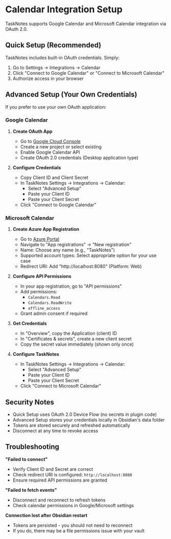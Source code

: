 # Calendar Integration Setup

TaskNotes supports Google Calendar and Microsoft Calendar integration via OAuth 2.0.

## Quick Setup (Recommended)

TaskNotes includes built-in OAuth credentials. Simply:

1. Go to Settings → Integrations → Calendar
2. Click "Connect to Google Calendar" or "Connect to Microsoft Calendar"
3. Authorize access in your browser

## Advanced Setup (Your Own Credentials)

If you prefer to use your own OAuth application:

### Google Calendar

1. **Create OAuth App**
   - Go to [Google Cloud Console](https://console.cloud.google.com)
   - Create a new project or select existing
   - Enable Google Calendar API
   - Create OAuth 2.0 credentials (Desktop application type)

2. **Configure Credentials**
   - Copy Client ID and Client Secret
   - In TaskNotes Settings → Integrations → Calendar:
     - Select "Advanced Setup"
     - Paste your Client ID
     - Paste your Client Secret
   - Click "Connect to Google Calendar"

### Microsoft Calendar

1. **Create Azure App Registration**
   - Go to [Azure Portal](https://portal.azure.com)
   - Navigate to "App registrations" → "New registration"
   - Name: Choose any name (e.g., "TaskNotes")
   - Supported account types: Select appropriate option for your use case
   - Redirect URI: Add "http://localhost:8080" (Platform: Web)

2. **Configure API Permissions**
   - In your app registration, go to "API permissions"
   - Add permissions:
     - `Calendars.Read`
     - `Calendars.ReadWrite`
     - `offline_access`
   - Grant admin consent if required

3. **Get Credentials**
   - In "Overview", copy the Application (client) ID
   - In "Certificates & secrets", create a new client secret
   - Copy the secret value immediately (shown only once)

4. **Configure TaskNotes**
   - In TaskNotes Settings → Integrations → Calendar:
     - Select "Advanced Setup"
     - Paste your Client ID
     - Paste your Client Secret
   - Click "Connect to Microsoft Calendar"

## Security Notes

- Quick Setup uses OAuth 2.0 Device Flow (no secrets in plugin code)
- Advanced Setup stores your credentials locally in Obsidian's data folder
- Tokens are stored securely and refreshed automatically
- Disconnect at any time to revoke access

## Troubleshooting

**"Failed to connect"**
- Verify Client ID and Secret are correct
- Check redirect URI is configured: `http://localhost:8080`
- Ensure required API permissions are granted

**"Failed to fetch events"**
- Disconnect and reconnect to refresh tokens
- Check calendar permissions in Google/Microsoft settings

**Connection lost after Obsidian restart**
- Tokens are persisted - you should not need to reconnect
- If you do, there may be a file permissions issue with your vault

